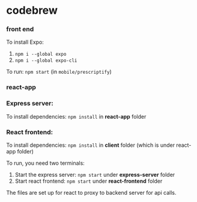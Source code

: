 # codebrew

### front end
To install Expo:
1. `npm i --global expo`
2. `npm i --global expo-cli`

To run: `npm start` (in `mobile/prescriptify`)

### react-app

### Express server:
To install dependencies:
`npm install`
in __react-app__ folder

### React frontend:
To install dependencies:
`npm install`
in __client__ folder (which is under react-app folder)

To run, you need two terminals:
1. Start the express server: `npm start` under __express-server__ folder
2. Start react frontend: `npm start` under __react-frontend__ folder

The files are set up for react to proxy to backend server for api calls. 
